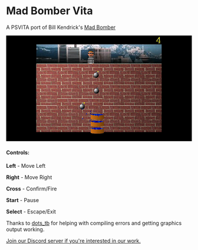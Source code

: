 # Mad Bomber Vita


A PSVITA port of Bill Kendrick's [Mad Bomber](http://www.newbreedsoftware.com/madbomber/)

![Mad Bomber](https://raw.githubusercontent.com/SonicMastr/Mad-Bomber-Vita/master/screenshots/1.png)

#### Controls:
**Left** - Move Left

**Right** - Move Right

**Cross** - Confirm/Fire

**Start** - Pause

**Select** - Escape/Exit


Thanks to [dots_tb](https://github.com/dots-tb) for helping with compiling errors and getting graphics output working.

[Join our Discord server if you're interested in our work.](http://discord.cbps.xyz)
